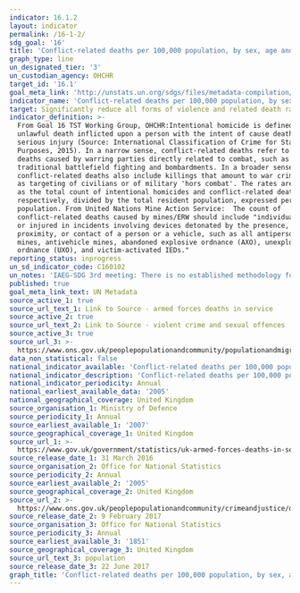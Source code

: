 ```yaml
---
indicator: 16.1.2
layout: indicator
permalink: /16-1-2/
sdg_goal: '16'
title: 'Conflict-related deaths per 100,000 population, by sex, age and cause'
graph_type: line
un_designated_tier: '3'
un_custodian_agency: OHCHR
target_id: '16.1'
goal_meta_link: 'http://unstats.un.org/sdgs/files/metadata-compilation/Metadata-Goal-16.pdf'
indicator_name: 'Conflict-related deaths per 100,000 population, by sex, age and cause'
target: Significantly reduce all forms of violence and related death rates everywhere
indicator_definition: >-
  From Goal 16 TST Working Group, OHCHR:Intentional homicide is defined as the
  unlawful death inflicted upon a person with the intent of cause death or
  serious injury (Source: International Classification of Crime for Statistical
  Purposes, 2015). In a narrow sense, conflict-related deaths refer to those
  deaths caused by warring parties directly related to combat, such as
  traditional battlefield fighting and bombardments. In a broader sense,
  conflict-related deaths also include killings that amount to war crimes, such
  as targeting of civilians or of military 'hors combat'. The rates are defined
  as the total count of intentional homicides and conflict-related deaths,
  respectively, divided by the total resident population, expressed per 100,000
  population. From United Nations Mine Action Service:  The count of
  conflict-related deaths caused by mines/ERW should include "individuals killed
  or injured in incidents involving devices detonated by the presence,
  proximity, or contact of a person or a vehicle, such as all antipersonnel
  mines, antivehicle mines, abandoned explosive ordnance (AXO), unexploded
  ordnance (UXO), and victim-activated IEDs."
reporting_status: inprogress
un_sd_indicator_code: C160102
un_notes: 'IAEG-SDG 3rd meeting: There is no established methodology for the indicator'
published: true
goal_meta_link_text: UN Metadata
source_active_1: true
source_url_text_1: Link to Source - armed forces deaths in service
source_active_2: true
source_url_text_2: Link to Source - violent crime and sexual offences
source_active_3: true
source_url_3: >-
  https://www.ons.gov.uk/peoplepopulationandcommunity/populationandmigration/populationestimates/datasets/populationestimatesforukenglandandwalesscotlandandnorthernireland
data_non_statistical: false
national_indicator_available: 'Conflict-related deaths per 100,000 population, by sex, age and cause'
national_indicator_description: 'Conflict-related deaths per 100,000 population, by sex, age and cause'
national_indicator_periodicity: Annual
national_earliest_available_data: '2005'
national_geographical_coverage: United Kingdom
source_organisation_1: Ministry of Defence
source_periodicity_1: Annual
source_earliest_available_1: '2007'
source_geographical_coverage_1: United Kingdom
source_url_1: >-
  https://www.gov.uk/government/statistics/uk-armed-forces-deaths-in-service-2015
source_release_date_1: 31 March 2016
source_organisation_2: Office for National Statistics
source_periodicity_2: Annual
source_earliest_available_2: '2005'
source_geographical_coverage_2: United Kingdom
source_url_2: >-
  https://www.ons.gov.uk/peoplepopulationandcommunity/crimeandjustice/datasets/appendixtablesfocusonviolentcrimeandsexualoffences
source_release_date_2: 9 February 2017
source_organisation_3: Office for National Statistics
source_periodicity_3: Annual
source_earliest_available_3: '1851'
source_geographical_coverage_3: United Kingdom
source_url_text_3: population
source_release_date_3: 22 June 2017
graph_title: 'Conflict-related deaths per 100,000 population, by sex, age and cause'
---
```

